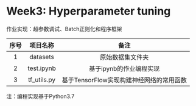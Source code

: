 # Week3: Hyperparameter tuning

作业实现：超参数调试、Batch正则化和程序框架

| 序号 |  项目名称   |                   备注                   |
| :--: | :---------: | :--------------------------------------: |
|  1   |  datasets   |             原始数据集文件夹             |
|  2   | test.ipynb  |         基于ipynb的作业编程实现          |
|  3   | tf_utils.py | 基于TensorFlow实现构建神经网络的常用函数 |

注：编程实现基于Python3.7

